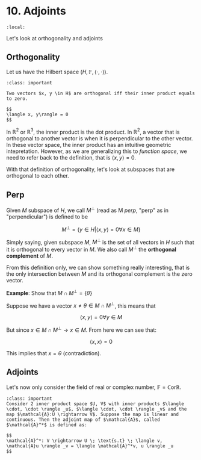# 10. Adjoints
```{contents}
:local:
```
Let's look at orthogonality and adjoints
## Orthogonality
Let us have the Hilbert space $(H, \mathbb{F}, \langle\cdot,\cdot\rangle)$.

```{admonition} Definition: Orthogonal
:class: important

Two vectors $x, y \in H$ are orthogonal iff their inner product equals to zero.

$$
\langle x, y\rangle = 0
$$
```

In $\mathbb{R}^2$ or $\mathbb{R}^3$, the inner product is the dot product. In $\mathbb{R}^2$, a vector that is orthogonal to another vector is when it is perpendicular to the other vector. In these vector space, the inner product has an intuitive geometric intepretation. However, as we are generalizing this to *function space*, we need to refer back to the definition, that is $\langle x, y \rangle = 0$.

With that definition of orthogonality, let's look at subspaces that are orthogonal to each other.

## Perp
Given $M$ subspace of $H$, we call $M^\perp$ (read as M *perp*, "perp" as in "perpendicular") is defined to be 

$$M^\perp = \{y \in H | \langle x, y\rangle = 0 \forall x \in M\}$$

Simply saying, given subspace $M$, $M^\perp$ is the set of all vectors in $H$ such that it is orthogonal to every vector in $M$. We also call $M^\perp$ the **orthogonal complement** of $M$.

From this definition only, we can show something really interesting, that is the only intersection between $M$ and its orthogonal complement is the zero vector.

**Example**: Show that $M \cap M^\perp = \{\theta\}$

Suppose we have a vector $x \neq \theta \in M \cap M^\perp$, this means that

$$
\langle x, y\rangle = 0 \forall y \in M
$$

But since $x \in M \cap M^\perp \rightarrow x \in M$. From here we can see that:

$$
\langle x, x\rangle = 0
$$

This implies that $x = \theta$ (contradiction).

## Adjoints
Let's now only consider the field of real or complex number, $\mathbb{F} = \mathbb{C} \text{or} \mathbb{R}$.

```{admonition} Definition: Adjoint
:class: important
Consider 2 inner product space $U, V$ with inner products $\langle \cdot, \cdot \rangle _u$, $\langle \cdot, \cdot \rangle _v$ and the map $\mathcal{A}:U \rightarrow V$. Suppose the map is linear and continuous. Then the adjoint map of $\mathcal{A}$, called $\mathcal{A}^*$ is defined as:

$$
\mathcal{A}^*: V \rightarrow U \; \text{s.t} \; \langle v, \mathcal{A}u \rangle _v = \langle \mathcal{A}^*v, u \rangle _u
$$
```